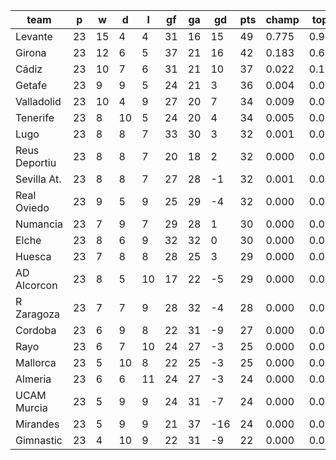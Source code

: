 |     team      | p  | w  | d  | l  | gf | ga | gd  | pts | champ | top2  | top3  | top4  |  5-7  | bot4  | bot3  | bot2  |
|---------------|----|----|----|----|----|----|-----|-----|-------|-------|-------|-------|-------|-------|-------|-------|
| Levante       | 23 | 15 |  4 |  4 | 31 | 16 |  15 |  49 | 0.775 | 0.951 | 0.988 | 0.995 | 0.004 | 0.000 | 0.000 | 0.000|
| Girona        | 23 | 12 |  6 |  5 | 37 | 21 |  16 |  42 | 0.183 | 0.679 | 0.846 | 0.919 | 0.065 | 0.000 | 0.000 | 0.000|
| Cádiz         | 23 | 10 |  7 |  6 | 31 | 21 |  10 |  37 | 0.022 | 0.154 | 0.389 | 0.561 | 0.272 | 0.001 | 0.001 | 0.000|
| Getafe        | 23 |  9 |  9 |  5 | 24 | 21 |   3 |  36 | 0.004 | 0.051 | 0.163 | 0.292 | 0.324 | 0.006 | 0.002 | 0.000|
| Valladolid    | 23 | 10 |  4 |  9 | 27 | 20 |   7 |  34 | 0.009 | 0.068 | 0.210 | 0.355 | 0.325 | 0.003 | 0.001 | 0.001|
| Tenerife      | 23 |  8 | 10 |  5 | 24 | 20 |   4 |  34 | 0.005 | 0.034 | 0.118 | 0.215 | 0.313 | 0.010 | 0.004 | 0.002|
| Lugo          | 23 |  8 |  8 |  7 | 33 | 30 |   3 |  32 | 0.001 | 0.014 | 0.059 | 0.124 | 0.244 | 0.032 | 0.017 | 0.008|
| Reus Deportiu | 23 |  8 |  8 |  7 | 20 | 18 |   2 |  32 | 0.000 | 0.010 | 0.040 | 0.091 | 0.207 | 0.039 | 0.020 | 0.008|
| Sevilla At.   | 23 |  8 |  8 |  7 | 27 | 28 |  -1 |  32 | 0.001 | 0.011 | 0.049 | 0.107 | 0.230 | 0.036 | 0.018 | 0.007|
| Real Oviedo   | 23 |  9 |  5 |  9 | 25 | 29 |  -4 |  32 | 0.000 | 0.007 | 0.029 | 0.065 | 0.166 | 0.062 | 0.035 | 0.015|
| Numancia      | 23 |  7 |  9 |  7 | 29 | 28 |   1 |  30 | 0.000 | 0.004 | 0.023 | 0.054 | 0.151 | 0.083 | 0.047 | 0.021|
| Elche         | 23 |  8 |  6 |  9 | 32 | 32 |   0 |  30 | 0.000 | 0.005 | 0.026 | 0.062 | 0.166 | 0.070 | 0.040 | 0.019|
| Huesca        | 23 |  7 |  8 |  8 | 28 | 25 |   3 |  29 | 0.000 | 0.010 | 0.039 | 0.086 | 0.192 | 0.054 | 0.029 | 0.013|
| AD Alcorcon   | 23 |  8 |  5 | 10 | 17 | 22 |  -5 |  29 | 0.000 | 0.002 | 0.011 | 0.030 | 0.105 | 0.118 | 0.072 | 0.036|
| R Zaragoza    | 23 |  7 |  7 |  9 | 28 | 32 |  -4 |  28 | 0.000 | 0.001 | 0.004 | 0.016 | 0.069 | 0.204 | 0.129 | 0.070|
| Cordoba       | 23 |  6 |  9 |  8 | 22 | 31 |  -9 |  27 | 0.000 | 0.000 | 0.004 | 0.011 | 0.055 | 0.238 | 0.159 | 0.089|
| Rayo          | 23 |  6 |  7 | 10 | 24 | 27 |  -3 |  25 | 0.000 | 0.000 | 0.002 | 0.007 | 0.039 | 0.314 | 0.217 | 0.131|
| Mallorca      | 23 |  5 | 10 |  8 | 22 | 25 |  -3 |  25 | 0.000 | 0.000 | 0.001 | 0.006 | 0.032 | 0.349 | 0.248 | 0.150|
| Almeria       | 23 |  6 |  6 | 11 | 24 | 27 |  -3 |  24 | 0.000 | 0.000 | 0.001 | 0.002 | 0.020 | 0.451 | 0.338 | 0.210|
| UCAM Murcia   | 23 |  5 |  9 |  9 | 24 | 31 |  -7 |  24 | 0.000 | 0.000 | 0.000 | 0.002 | 0.015 | 0.501 | 0.389 | 0.259|
| Mirandes      | 23 |  5 |  9 |  9 | 21 | 37 | -16 |  24 | 0.000 | 0.000 | 0.000 | 0.000 | 0.003 | 0.707 | 0.606 | 0.471|
| Gimnastic     | 23 |  4 | 10 |  9 | 22 | 31 |  -9 |  22 | 0.000 | 0.000 | 0.000 | 0.000 | 0.003 | 0.722 | 0.629 | 0.489|

